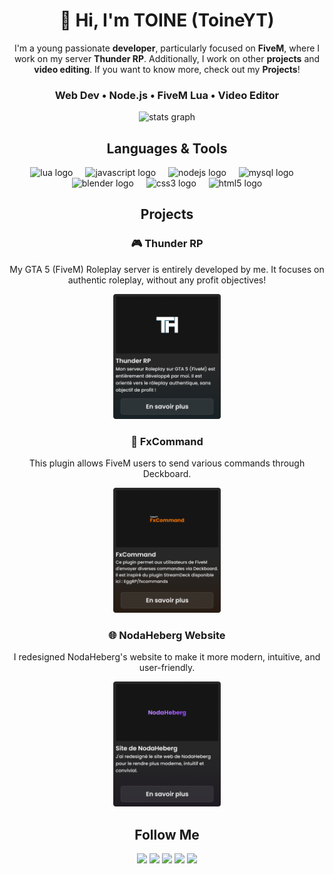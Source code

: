 <h1 align="center">👋 Hi, I'm TOINE (ToineYT)</h1>
<div align="center">
  <p>I'm a young passionate <strong>developer</strong>, particularly focused on <strong>FiveM</strong>, where I work on my server <strong>Thunder RP</strong>. Additionally, I work on other <strong>projects</strong> and <strong>video editing</strong>. If you want to know more, check out my <strong>Projects</strong>!</p>
  <h3><span>Web Dev</span> • <span>Node.js</span> • <span>FiveM Lua</span> • <span>Video Editor</span></h3>
</div>

<div align="center">
  <img src="https://github-readme-stats.vercel.app/api?username=ToineYT&hide_title=false&hide_rank=false&show_icons=true&include_all_commits=true&count_private=true&disable_animations=false&theme=github_dark&locale=en&hide_border=true" height="150" alt="stats graph"  />
</div>

<h2 align="center">Languages & Tools</h2>

<div align="center">
  <img src="https://cdn.jsdelivr.net/gh/devicons/devicon/icons/lua/lua-original.svg" height="40" alt="lua logo"  />
  <img width="12" />
  <img src="https://cdn.jsdelivr.net/gh/devicons/devicon/icons/javascript/javascript-original.svg" height="40" alt="javascript logo"  />
  <img width="12" />
  <img src="https://cdn.jsdelivr.net/gh/devicons/devicon/icons/nodejs/nodejs-original.svg" height="40" alt="nodejs logo"  />
  <img width="12" />
  <img src="https://cdn.jsdelivr.net/gh/devicons/devicon/icons/mysql/mysql-original.svg" height="40" alt="mysql logo"  />
  <img width="12" />
  <img src="https://cdn.jsdelivr.net/gh/devicons/devicon/icons/blender/blender-original.svg" height="40" alt="blender logo"  />
  <img width="12" />
  <img src="https://cdn.jsdelivr.net/gh/devicons/devicon/icons/css3/css3-original.svg" height="40" alt="css3 logo"  />
  <img width="12" />
  <img src="https://cdn.jsdelivr.net/gh/devicons/devicon/icons/html5/html5-original.svg" height="40" alt="html5 logo"  />
</div>

<h2 align="center">Projects</h2>

<div align="center">
  <h3>🎮 Thunder RP</h3>
  <p>My GTA 5 (FiveM) Roleplay server is entirely developed by me. It focuses on authentic roleplay, without any profit objectives!</p>
  <a href="https://thunder-rp.fr">
    <img height="200" src="./assets/img/th.png" alt="Thunder RP" />
  </a>
  
  <h3>🔧 FxCommand</h3>
  <p>This plugin allows FiveM users to send various commands through Deckboard.</p>
  <a href="https://github.com/ToineYT/FXCommand">
    <img height="200" src="./assets/img/fxcommand.png" alt="FXCommand" />
  </a>
  
  <h3>🌐 NodaHeberg Website</h3>
  <p>I redesigned NodaHeberg's website to make it more modern, intuitive, and user-friendly.</p>
  <a href="https://nodaheberg.fr">
    <img height="200" src="./assets/img/noda.png" alt="NodaHeberg" />
  </a>
</div>

<h2 align="center">Follow Me</h2>

<div align="center">
  <a href="https://github.com/ToineYT/"><img src="https://img.shields.io/badge/GitHub-100000?style=for-the-badge&logo=github&logoColor=white" /></a>
  <a href="https://www.twitch.tv/toineyt_"><img src="https://img.shields.io/badge/Twitch-9146FF?style=for-the-badge&logo=twitch&logoColor=white" /></a>
  <a href="https://www.instagram.com/toine_yt/"><img src="https://img.shields.io/badge/Instagram-E4405F?style=for-the-badge&logo=instagram&logoColor=white" /></a>
  <a href="https://www.tiktok.com/@toineyt"><img src="https://img.shields.io/badge/TikTok-000000?style=for-the-badge&logo=tiktok&logoColor=white" /></a>
  <a href="https://www.youtube.com/@toineYT"><img src="https://img.shields.io/badge/YouTube-FF0000?style=for-the-badge&logo=youtube&logoColor=white" /></a>
</div>
